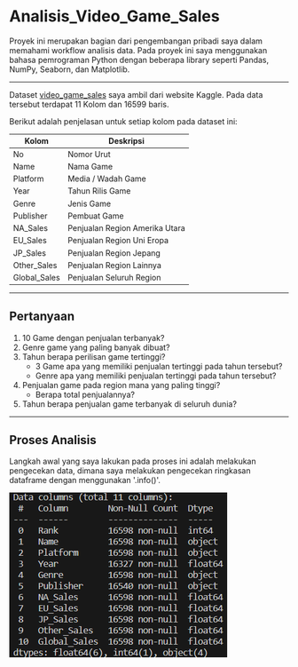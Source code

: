 # Analisis_Video_Game_Sales

Proyek ini merupakan bagian dari pengembangan pribadi saya dalam memahami workflow analisis data. Pada proyek ini saya menggunakan bahasa pemrograman Python dengan beberapa library seperti Pandas, NumPy, Seaborn, dan Matplotlib.

---

Dataset [video_game_sales](video_game_sales) saya ambil dari website Kaggle. Pada data tersebut terdapat 11 Kolom dan 16599 baris.

Berikut adalah penjelasan untuk setiap kolom pada dataset ini:

| Kolom                 | Deskripsi                 |
|-----------------------|---------------------------|
| No                    | Nomor Urut                |
| Name                  | Nama Game                 |
| Platform              | Media / Wadah Game        |
| Year                  | Tahun Rilis Game          |
| Genre         	    | Jenis Game                |
| Publisher     	    | Pembuat Game              |
| NA_Sales	            | Penjualan Region Amerika Utara|
| EU_Sales	            | Penjualan Region Uni Eropa|
| JP_Sales	            | Penjualan Region Jepang   |
| Other_Sales	        | Penjualan Region Lainnya  |
| Global_Sales	        | Penjualan Seluruh Region  |

---

## Pertanyaan
1. 10 Game dengan penjualan terbanyak?
2. Genre game yang paling banyak dibuat?
3. Tahun berapa perilisan game tertinggi?
	- 3 Game apa yang memiliki penjualan tertinggi pada tahun tersebut?
	- Genre apa yang memiliki penjualan tertinggi pada tahun tersebut?
4. Penjualan game pada region mana yang paling tinggi?
	- Berapa total penjualannya?
5. Tahun berapa penjualan game terbanyak di seluruh dunia?

---

## Proses Analisis
Langkah awal yang saya lakukan pada proses ini adalah melakukan pengecekan data, dimana saya melakukan pengecekan ringkasan dataframe dengan menggunakan '.info()'.

![summary](pic/1.%20Cek%20Kolom.png)

